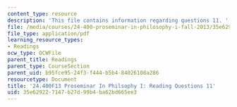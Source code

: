 ```yaml
---
content_type: resource
description: 'This file contains information regarding questions 11. '
file: /media/courses/24-400-proseminar-in-philosophy-i-fall-2013/35e629227147b27d99b4ba62bd665ee3_MIT24_400F13_Questions11.pdf
file_type: application/pdf
learning_resource_types:
- Readings
ocw_type: OCWFile
parent_title: Readings
parent_type: CourseSection
parent_uid: b95fce95-24f3-f444-b5b4-84026108a286
resourcetype: Document
title: '24.400F13 Proseminar In Philsophy I: Reading Questions 11'
uid: 35e62922-7147-b27d-99b4-ba62bd665ee3
---
```

